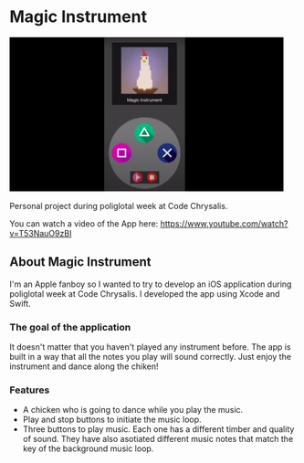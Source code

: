 # Magic Instrument

<img src="./magic instrument/logo.png" width="480px" />

Personal project during poliglotal week at Code Chrysalis.

You can watch a video of the App here: https://www.youtube.com/watch?v=T53NauO9zBI


## About Magic Instrument

I'm an Apple fanboy so I wanted to try to develop an iOS application during poliglotal week at Code Chrysalis.
I developed the app using Xcode and Swift.

### The goal of the application

It doesn't matter that you haven't played any instrument before. The app is built in a way that all the notes you play will
sound correctly. Just enjoy the instrument and dance along the chiken!

### Features

- A chicken who is going to dance while you play the music.
- Play and stop buttons to initiate the music loop.
- Three buttons to play music. Each one has a different timber and quality of sound. They have also asotiated different music notes that match the key of the background music loop.
